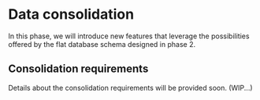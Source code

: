 # Data consolidation

In this phase, we will introduce new features that leverage the possibilities offered by the flat database schema designed in phase 2.

## Consolidation requirements

Details about the consolidation requirements will be provided soon. (WIP...)
